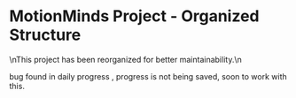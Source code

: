# MotionMinds Project - Organized Structure
\nThis project has been reorganized for better maintainability.\n

bug found in daily progress , progress is not being saved, soon to work with this.
